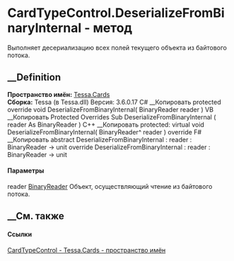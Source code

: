 # CardTypeControl.DeserializeFromBinaryInternal - метод
Выполняет десериализацию всех полей текущего объекта из байтового потока.
##  __Definition
 **Пространство имён:** [Tessa.Cards](N_Tessa_Cards.htm)  
 **Сборка:** Tessa (в Tessa.dll) Версия: 3.6.0.17
C# __Копировать
     protected override void DeserializeFromBinaryInternal(
    	BinaryReader reader
    )
VB __Копировать
     Protected Overrides Sub DeserializeFromBinaryInternal ( 
    	reader As BinaryReader
    )
C++ __Копировать
     protected:
    virtual void DeserializeFromBinaryInternal(
    	BinaryReader^ reader
    ) override
F# __Копировать
     abstract DeserializeFromBinaryInternal : 
            reader : BinaryReader -> unit 
    override DeserializeFromBinaryInternal : 
            reader : BinaryReader -> unit 
#### Параметры
reader
[BinaryReader](https://learn.microsoft.com/dotnet/api/system.io.binaryreader)
    Объект, осуществляющий чтение из байтового потока.
##  __См. также
#### Ссылки
[CardTypeControl - ](T_Tessa_Cards_CardTypeControl.htm)
[Tessa.Cards - пространство имён](N_Tessa_Cards.htm)
